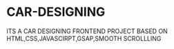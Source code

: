 # CAR-DESIGNING
ITS A CAR DESIGNING FRONTEND PROJECT BASED ON HTML,CSS,JAVASCIRPT,GSAP,SMOOTH SCROLLLING

